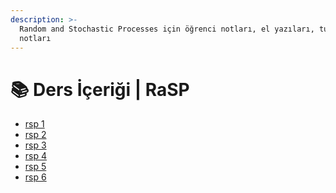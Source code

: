 ```yaml
---
description: >-
  Random and Stochastic Processes için öğrenci notları, el yazıları, tutulmuş notlar
  notları
---
```


# 📚 Ders İçeriği \| RaSP

<!--YPackage.YGitbookIntegration-tarafından-otomatik-oluşturulmuştur-->

- [rsp 1](rsp%201.pdf)
- [rsp 2](rsp%202.pdf)
- [rsp 3](rsp%203.pdf)
- [rsp 4](rsp%204.pdf)
- [rsp 5](rsp%205.pdf)
- [rsp 6](rsp%206.pdf)

<!--YPackage.YGitbookIntegration-tarafından-otomatik-oluşturulmuştur-->
